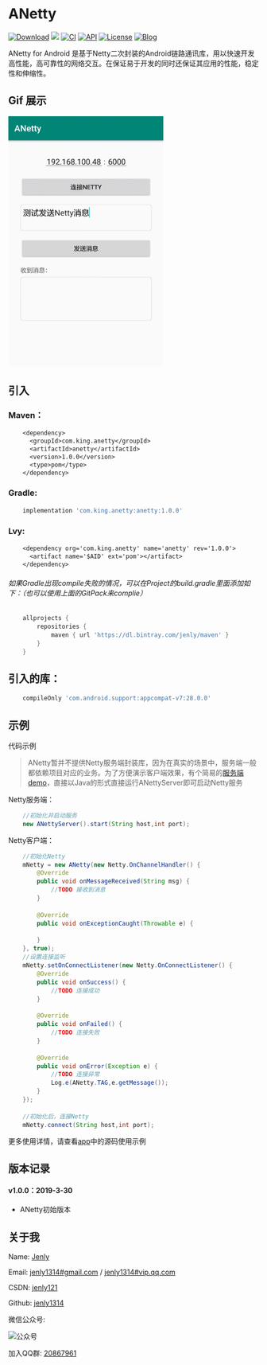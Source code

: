 # ANetty

[![Download](https://img.shields.io/badge/download-App-blue.svg)](https://raw.githubusercontent.com/jenly1314/ANetty/master/app/release/app-release.apk)
[![](https://jitpack.io/v/jenly1314/ANetty.svg)](https://jitpack.io/#jenly1314/ANetty)
[![CI](https://travis-ci.org/jenly1314/ANetty.svg?branch=master)](https://travis-ci.org/jenly1314/ANetty)
[![API](https://img.shields.io/badge/API-16%2B-blue.svg?style=flat)](https://android-arsenal.com/api?level=16)
[![License](https://img.shields.io/badge/license-Apche%202.0-blue.svg)](http://www.apache.org/licenses/LICENSE-2.0)
[![Blog](https://img.shields.io/badge/blog-Jenly-9933CC.svg)](http://blog.csdn.net/jenly121)

ANetty for Android 是基于Netty二次封装的Android链路通讯库，用以快速开发高性能，高可靠性的网络交互。在保证易于开发的同时还保证其应用的性能，稳定性和伸缩性。


## Gif 展示
![Image](GIF.gif)


## 引入

### Maven：
```maven
    <dependency>
      <groupId>com.king.anetty</groupId>
      <artifactId>anetty</artifactId>
      <version>1.0.0</version>
      <type>pom</type>
    </dependency>
```
### Gradle:
```gradle
    implementation 'com.king.anetty:anetty:1.0.0'
```
### Lvy:
```lvy
    <dependency org='com.king.anetty' name='anetty' rev='1.0.0'>
      <artifact name='$AID' ext='pom'></artifact>
    </dependency>
```

###### 如果Gradle出现compile失败的情况，可以在Project的build.gradle里面添加如下：（也可以使用上面的GitPack来complie）
```gradle
    allprojects {
        repositories {
            maven { url 'https://dl.bintray.com/jenly/maven' }
        }
    }
```

## 引入的库：
```gradle
    compileOnly 'com.android.support:appcompat-v7:28.0.0'
```

## 示例

代码示例

> ANetty暂并不提供Netty服务端封装库，因为在真实的场景中，服务端一般都依赖项目对应的业务。为了方便演示客户端效果，有个简易的[服务端demo](server)，直接以Java的形式直接运行ANettyServer即可启动Netty服务

Netty服务端：
```Java
    //初始化并启动服务
    new ANettyServer().start(String host,int port);
```

Netty客户端：
```Java
    //初始化Netty
    mNetty = new ANetty(new Netty.OnChannelHandler() {
        @Override
        public void onMessageReceived(String msg) {
            //TODO 接收到消息
        }

        @Override
        public void onExceptionCaught(Throwable e) {

        }
    }, true);
    //设置连接监听
    mNetty.setOnConnectListener(new Netty.OnConnectListener() {
        @Override
        public void onSuccess() {
            //TODO 连接成功
        }

        @Override
        public void onFailed() {
            //TODO 连接失败
        }

        @Override
        public void onError(Exception e) {
            //TODO 连接异常
            Log.e(ANetty.TAG,e.getMessage());
        }
    });

    //初始化后，连接Netty
    mNetty.connect(String host,int port);

```

更多使用详情，请查看[app](app)中的源码使用示例

## 版本记录

#### v1.0.0：2019-3-30
*  ANetty初始版本


## 关于我
   Name: <a title="关于作者" href="https://about.me/jenly1314" target="_blank">Jenly</a>

   Email: <a title="欢迎邮件与我交流" href="mailto:jenly1314@gmail.com" target="_blank">jenly1314#gmail.com</a> / <a title="给我发邮件" href="mailto:jenly1314@vip.qq.com" target="_blank">jenly1314#vip.qq.com</a>

   CSDN: <a title="CSDN博客" href="http://blog.csdn.net/jenly121" target="_blank">jenly121</a>

   Github: <a title="Github开源项目" href="https://github.com/jenly1314" target="_blank">jenly1314</a>

   微信公众号:

   ![公众号](http://olambmg9j.bkt.clouddn.com/jenly666.jpg)

   加入QQ群: <a title="点击加入QQ群" href="http://shang.qq.com/wpa/qunwpa?idkey=8fcc6a2f88552ea44b1411582c94fd124f7bb3ec227e2a400dbbfaad3dc2f5ad" target="_blank">20867961</a>
